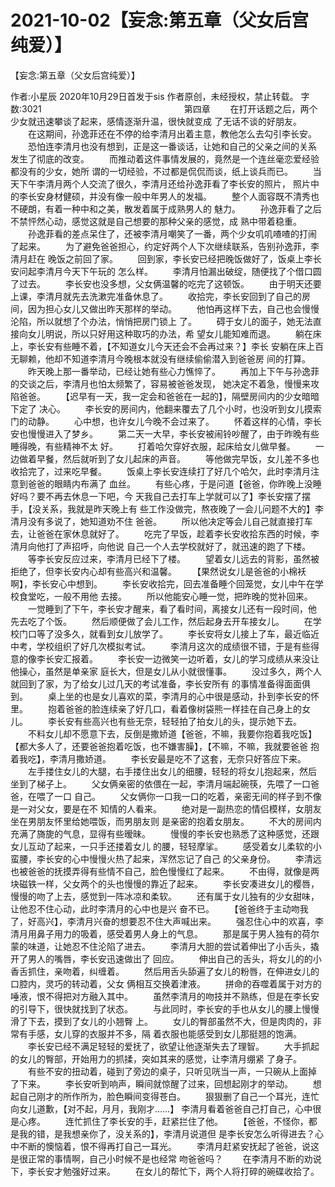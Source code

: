 # 2021-10-02【妄念:第五章（父女后宫纯爱）】



【妄念:第五章（父女后宫纯爱）】



 作者:小星辰 2020年10月29日首发于sis 作者原创，未经授权，禁止转载。 字数:3021
 　　　　　　　　　　　　　　　　第四章
 　　在打开话题之后，两个少女就迅速攀谈了起来，感情逐渐升温，很快就变成 了无话不谈的好朋友。
 　　在这期间，孙逸菲还在不停的给李清月出着主意，教他怎么去勾引李长安。
 　　恐怕连李清月也没有想到，正是这一番谈话，让她和自己的父亲之间的关系 发生了彻底的改变。
 　　而推动着这件事情发展的，竟然是一个连丝毫恋爱经验都没有的少女，她所 谓的一切经验，不过都是侃侃而谈，纸上谈兵而已。
 　　当天下午李清月两个人交流了很久，李清月还给孙逸菲看了李长安的照片， 照片中的李长安身材健硕，并没有像一般中年男人的发福。
 　　整个人面容既不清秀也不硬朗，有着一种中和之美，散发着属于成熟男人的 魅力。
 　　孙逸菲看了之后不禁怦然心动，感觉这就是自己想要的那种父亲的感觉，成 熟中带着稳重。
 　　孙逸菲看的差点呆住了，还被李清月嘲笑了一番，两个少女叽叽喳喳的打闹 了起来。
 　　为了避免爸爸担心，约定好两个人下次继续联系，告别孙逸菲，李清月赶在 晚饭之前回了家。
 　　回到家，李长安已经把晚饭做好了，饭桌上李长安问起李清月今天下午玩的 怎么样。
 　　李清月怕漏出破绽，随便找了个借口圆了过去。
 　　李长安也没多想，父女俩温馨的吃完了这顿饭。
 　　由于明天还要上课，李清月就先去洗漱完准备休息了。
 　　收拾完，李长安回到了自己的房间，因为担心女儿又做出昨天那样的举动。
 　　他怕再这样下去，自己也会慢慢沦陷，所以就想了个办法，悄悄把房门锁上 了。
 　　碍于女儿的面子，她无法直接向女儿明说，所以只好用这种取巧的办法，希 望女儿能知难而退。
 　　躺在床上，李长安有些睡不着，【不知道女儿今天还会不会再过来？】李长 安躺在床上百无聊赖，他却不知道李清月今晚根本就没有继续偷偷潜入到爸爸房 间的打算。
 　　昨天晚上那一番举动，已经让她有些心力憔悴了。
 　　再加上下午与孙逸菲的交谈之后，李清月也怕太频繁了，容易被爸爸发现， 她决定不着急，慢慢来攻陷爸爸。
 　　【迟早有一天，我一定会和爸爸在一起的】，隔壁房间内的少女暗暗下定了 决心。
 　　李长安的房间内，他翻来覆去了几个小时，也没听到女儿摸索门的动静。
 　　心中想，也许女儿今晚不会过来了。
 　　怀着这样的心情，李长安也慢慢进入了梦乡。
 　　第二天一大早，李长安被闹铃吵醒了，由于昨晚有些睡得晚，有些精神不太 好。
 　　打着哈欠穿好衣服，起床给女儿做早餐。
 　　一边做着早餐，然后就听到了女儿起床的声音。
 　　等他做完早饭，女儿差不多也收拾完了，过来吃早餐。
 　　饭桌上李长安连续打了好几个哈欠，此时李清月注意到爸爸的眼睛内布满了 血丝。
 　　有些心疼，于是问道【爸爸，你昨晚上没睡好吗？要不再去休息一下吧，今 天我自己去打车上学就可以了】李长安摆了摆手，【没关系，我就是昨天晚上有 些工作没做完，熬夜晚了一会儿问题不大的】李清月没有多说了，她知道劝不住 爸爸。
 　　所以他决定等会儿自己就直接打车去，让爸爸在家休息就好了。
 　　吃完了早饭，趁着李长安收拾东西的时候，李清月向他打了声招呼，向他说 自己一个人去学校就好了，就迅速的跑了下楼。
 　　等李长安反应过来，李清月已经下了楼。
 　　望着女儿远去的背影，虽然被拒绝了，但李长安内心却有些高兴和温馨。
 　　【果然说女儿是爸爸的小棉袄啊】，李长安心中想到。
 　　李长安收拾完，回去准备睡个回笼觉，女儿中午在学校食堂吃，一般不用他 去接。
 　　所以他能安心睡一觉，把昨晚的觉补回来。
 　　一觉睡到了下午，李长安才醒来，看了看时间，离接女儿还有一段时间，他 先去吃了个饭。
 　　然后顺便做了会儿工作，然后起身去开车接女儿。
 　　在学校门口等了没多久，就看到女儿放学了。
 　　李长安将女儿接上了车，最近临近中考，学校组织了好几次模拟考试。
 　　李清月这次的成绩很不错，于是有些得意的像李长安汇报着。
 　　李长安一边微笑一边听着，女儿的学习成绩从来没让他操心，虽然是单亲家 庭长大，但是女儿从小就很懂事。
 　　没过多久，两个人就回到了家，为了给女儿过几天的考试准备，李长安所有 的事情准备得面面俱到。
 　　桌上坐的也是女儿喜欢的菜，李清月的心中很是感动，扑到李长安的怀里。
 　　抱着爸爸的脸连续亲了好几口，看着像树袋熊一样挂在自己身上的女儿。
 　　李长安有些高兴也有些无奈，轻轻拍了拍女儿的头，提示她下去。
 　　不料女儿却不愿意下去，反倒是撒娇道【爸爸，不嘛，我要你抱着我吃饭】 【都大多人了，还要爸爸抱着吃饭，也不嫌害臊】，【不嘛，不嘛，我就要爸爸 抱着我吃】，李清月撒娇道。
 　　李长安最是吃不了这套，无奈只好答应下来。
 　　左手搂住女儿的大腿，右手搂住出女儿的细腰，轻轻的将女儿抱起来，然后 坐到了梯子上。
 　　父女俩亲密的依偎在一起，李清月端起碗筷，先喂了一口爸爸，在喂了一口 自己。
 　　父女俩你一口我一口的吃着，亲密无间的样子到不像是一对父女，要是在不 知情的人看来。
 　　绝对是一副热恋的情侣模样，女朋友坐在男朋友怀里给她喂饭，而男朋友则 是亲密的抱着女朋友。
 　　不大的房间内充满了旖旎的气息，显得有些暧昧。
 　　慢慢的李长安也熟悉了这种感觉，还跟女儿互动了起来，一只手还搂着女儿 的腰，轻轻摩挲。
 　　感受着女儿柔软的小蛮腰，李长安的心中慢慢火热了起来，浑然忘记了自己 的父亲身份。
 　　李清远也被爸爸的抚摸弄得有些情不自己，脸色慢慢红了起来。
 　　不由得，就像是两块磁铁一样，父女两个的头也慢慢的靠近了起来。
 　　李长安凑进女儿的樱唇，慢慢的吻了上去，感觉到一阵冰凉和柔软。
 　　还有属于女儿独有的少女甜味，让他忍不住心动，此时李清月的心中也是兴 奋不已。
 　　【爸爸终于主动吻我了，好高兴】，李清月兴奋的想要忍不住大声喊出来。
 　　强忍住心中的欢喜，李清月用鼻子用力的吸着，感受着男人身上的气息。
 　　那是属于男人独有的荷尔蒙的味道，让她忍不住沦陷了进去。
 　　李清月大胆的尝试着伸出了小舌头，撬开了男人的嘴唇，李长安迅速做出了 回应。
 　　伸出自己的舌头，将女儿的的小香舌抓住，亲吻着，纠缠着。
 　　然后用舌头舔遍了女儿的粉唇，在伸进女儿的口腔内，灵巧的转动着，父女 俩相互交换着津液。
 　　拼命的吞噬着属于对方的唾液，恨不得把对方融入其中。
 　　虽然李清月的吻技并不熟练，但是在李长安的引导下，很快就找到了状态。
 　　与此同时，李长安的手也从女儿的腰上慢慢滑了下去，摸到了女儿的小翘臀 上。
 　　女儿的臀部虽然不大，但是肉肉的，非常有手感，女儿穿的衣服并不多，隔 着衣服也能感受到女儿那挺翘的饱满。
 　　李长安已经不满足轻轻的爱抚了，欲望让他逐渐失去了理智。
 　　大手抓起的女儿的臀部，开始用力的抓揉，突如其来的感觉，让李清月绷紧 了身子。
 　　有些不安的扭动着，碰到了旁边的桌子，只听见咣当一声，一只碗从上面掉 了下来。
 　　李长安听到响声，瞬间就惊醒了过来，回想起刚才的举动。
 　　想起自己刚才的所作所为，脸色瞬间变得苍白。
 　　狠狠删了自己一个耳光，连忙向女儿道歉，【对不起，月月，我刚才……】 李清月看着爸爸自己打自己，心中很是心疼。
 　　连忙抓住了李长安的手，赶紧拦住了他。
 　　【爸爸，不怪你，都是我的错，是我想亲你了，没关系的】，李清月说道但 是李长安怎么听得进去？心中不断的懊恼着，恨不得再打自己一耳光。
 　　李清月赶紧安抚起了爸爸，说这是很正常的事情啊，自己小时候不是也经常 吻爸爸吗？
 　　在李清月不断的劝说下，李长安才勉强好过来。
 　　在女儿的帮忙下，两个人将打碎的碗碟收拾了。




